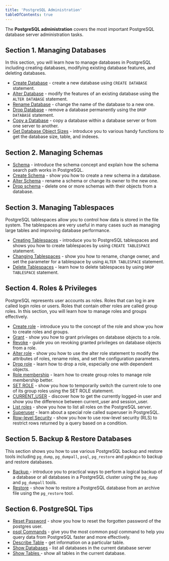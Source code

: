 ```yaml
---
title: 'PostgreSQL Administration'
tableOfContents: true
---
```


The **PostgreSQL administration** covers the most important PostgreSQL database server administration tasks.




## Section 1. Managing Databases



In this section, you will learn how to manage databases in PostgreSQL including creating databases, modifying existing database features, and deleting databases.



- [Create Database](https://www.postgresqltutorial.com/postgresql-administration/postgresql-create-database/ "PostgreSQL CREATE DATABASE") - create a new database using `CREATE DATABASE` statement.
- [Alter Database](https://www.postgresqltutorial.com/postgresql-administration/postgresql-alter-database/ "PostgreSQL ALTER DATABASE") - modify the features of an existing database using the `ALTER DATABASE` statement.
- [Rename Database](https://www.postgresqltutorial.com/postgresql-administration/postgresql-rename-database/) - change the name of the database to a new one.
- [Drop Database](https://www.postgresqltutorial.com/postgresql-administration/postgresql-drop-database/ "PostgreSQL DROP DATABASE") - remove a database permanently using the `DROP DATABASE` statement.
- [Copy a Database](https://www.postgresqltutorial.com/postgresql-administration/postgresql-copy-database/) - copy a database within a database server or from one server to another.
- [Get Database Object Sizes](https://www.postgresqltutorial.com/postgresql-administration/postgresql-database-indexes-table-size/) - introduce you to various handy functions to get the database size, table, and indexes.




## Section 2. Managing Schemas



- [Schema](https://www.postgresqltutorial.com/postgresql-administration/postgresql-schema/) - introduce the schema concept and explain how the schema search path works in PostgreSQL.
- [Create Schema](https://www.postgresqltutorial.com/postgresql-administration/postgresql-create-schema/) - show you how to create a new schema in a database.
- [Alter Schema](https://www.postgresqltutorial.com/postgresql-administration/postgresql-alter-schema/) - rename a schema or change its owner to the new one.
- [Drop schema](https://www.postgresqltutorial.com/postgresql-administration/postgresql-drop-schema/) - delete one or more schemas with their objects from a database.




## Section 3. Managing Tablespaces



PostgreSQL tablespaces allow you to control how data is stored in the file system. The tablespaces are very useful in many cases such as managing large tables and improving database performance.



- [Creating Tablespaces](https://www.postgresqltutorial.com/postgresql-administration/postgresql-create-tablespace/ "PostgreSQL Creating Tablespaces") - introduce you to PostgreSQL tablespaces and shows you how to create tablespaces by using `CREATE TABLESPACE` statement.
- [Changing Tablespaces](https://www.postgresqltutorial.com/postgresql-administration/postgresql-alter-tablespace/ "PostgreSQL ALTER TABLESPACE") - show you how to rename, change owner, and set the parameter for a tablespace by using `ALTER TABLESPACE` statement.
- [Delete Tablespaces](https://www.postgresqltutorial.com/postgresql-administration/postgresql-drop-tablespace/ "Deleting Tablespaces Using PostgreSQL DROP TABLESPACE Statement") - learn how to delete tablespaces by using `DROP TABLESPACE` statement.




## Section 4. Roles & Privileges



PostgreSQL represents user accounts as roles. Roles that can log in are called login roles or users. Roles that contain other roles are called group roles. In this section, you will learn how to manage roles and groups effectively.



- [Create role](https://www.postgresqltutorial.com/postgresql-administration/postgresql-roles/ "PostgresQL Roles Management") - introduce you to the concept of the role and show you how to create roles and groups.
- [Grant](https://www.postgresqltutorial.com/postgresql-administration/postgresql-grant/) - show you how to grant privileges on database objects to a role.
- [Revoke](https://www.postgresqltutorial.com/postgresql-administration/postgresql-revoke/) - guide you on revoking granted privileges on database objects from a role.
- [Alter role](https://www.postgresqltutorial.com/postgresql-administration/postgresql-alter-role/) - show you how to use the alter role statement to modify the attributes of roles, rename roles, and set the configuration parameters.
- [Drop role](https://www.postgresqltutorial.com/postgresql-administration/postgresql-drop-role/) - learn how to drop a role, especially one with dependent objects.
- [Role membership](https://www.postgresqltutorial.com/postgresql-administration/postgresql-role-membership/) - learn how to create group roles to manage role membership better.
- [SET ROLE](https://www.postgresqltutorial.com/postgresql-administration/postgresql-set-role/) - show you how to temporarily switch the current role to one of its group roles using the SET ROLE statement.
- [CURRENT_USER](https://www.postgresqltutorial.com/postgresql-administration/postgresql-current_user/) - discover how to get the currently logged-in user and show you the difference between current_user and session_user.
- [List roles](https://www.postgresqltutorial.com/postgresql-administration/postgresql-list-users/) - show you how to list all roles on the PostgreSQL server.
- [Superuser](https://www.postgresqltutorial.com/postgresql-administration/create-superuser-postgresql/) - learn about a special role called superuser in PostgreSQL.
- [Row-level Security](https://www.postgresqltutorial.com/postgresql-administration/postgresql-row-level-security/) - show you how to use row-level security (RLS) to restrict rows returned by a query based on a condition.




## Section 5. Backup & Restore Databases



This section shows you how to use various PostgreSQL backup and restore tools including `pg_dump`, `pg_dumpall`, `psql`, `pg_restore` and `pgAdmin` to backup and restore databases.



- [Backup ](https://www.postgresqltutorial.com/postgresql-administration/postgresql-backup-database/ "PostgreSQL Backup")- introduce you to practical ways to perform a logical backup of a database or all databases in a PostgreSQL cluster using the `pg_dump` and `pg_dumpall` tools.
- [Restore](https://www.postgresqltutorial.com/postgresql-administration/postgresql-restore-database/ "PostgreSQL Restore Database") - show how to restore a PostgreSQL database from an archive file using the `pg_restore` tool.




## Section 6. PostgreSQL Tips



- [Reset Password](https://www.postgresqltutorial.com/postgresql-administration/postgresql-reset-password/) - show you how to reset the forgotten password of the postgres user.
- [psql Commands](https://www.postgresqltutorial.com/postgresql-administration/psql-commands/) - give you the most common psql command to help you query data from PostgreSQL faster and more effectively.
- [Describe Table](https://www.postgresqltutorial.com/postgresql-administration/postgresql-describe-table/) - get information on a particular table.
- [Show Databases](https://www.postgresqltutorial.com/postgresql-administration/postgresql-show-databases/) - list all databases in the current database server
- [Show Tables ](https://www.postgresqltutorial.com/postgresql-administration/postgresql-show-tables/)- show all tables in the current database.

